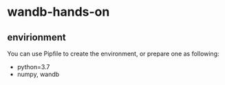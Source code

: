 # wandb-hands-on

## envirionment
You can use Pipfile to create the environment, or prepare one as following:
- python=3.7
- numpy, wandb

